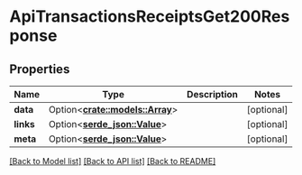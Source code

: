 # ApiTransactionsReceiptsGet200Response

## Properties

Name | Type | Description | Notes
------------ | ------------- | ------------- | -------------
**data** | Option<[**crate::models::Array**](array.md)> |  | [optional]
**links** | Option<[**serde_json::Value**](.md)> |  | [optional]
**meta** | Option<[**serde_json::Value**](.md)> |  | [optional]

[[Back to Model list]](../README.md#documentation-for-models) [[Back to API list]](../README.md#documentation-for-api-endpoints) [[Back to README]](../README.md)


